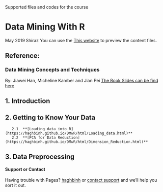 Supported files and codes for the course
# Data Mining With R
May 2019 Shiraz
You can use the [This website](https://haghbinh.github.io/DMwR) to preview the content files.
## Reference:
### Data Mining Concepts and Techniques
By: Jiawei Han, Micheline Kamber and Jian Pei
[The Book Slides can be find here](https://hanj.cs.illinois.edu/bk3/bk3_slidesindex.htm)
##  1. Introduction
##  2. Getting to Know Your Data
       2.1  **[Loading data into R](https://haghbinh.github.io/DMwR/html/Loading_data.html)**
       2.2  **[PCA for Data Reduction](https://haghbinh.github.io/DMwR/html/Dimension_Reduction.html)**
##  3. Data Preprocessing 
#### Support or Contact
Having trouble with Pages?  [haghbinh](https://haghbinh.github.com/) or [contact support](haghbinh@gmail.com) and we’ll help you sort it out.


